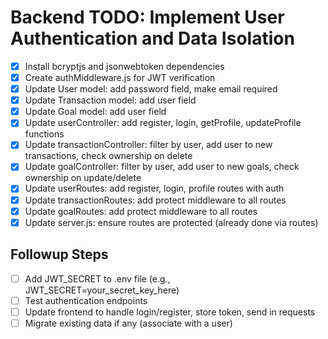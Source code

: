 # Backend TODO: Implement User Authentication and Data Isolation

- [x] Install bcryptjs and jsonwebtoken dependencies
- [x] Create authMiddleware.js for JWT verification
- [x] Update User model: add password field, make email required
- [x] Update Transaction model: add user field
- [x] Update Goal model: add user field
- [x] Update userController: add register, login, getProfile, updateProfile functions
- [x] Update transactionController: filter by user, add user to new transactions, check ownership on delete
- [x] Update goalController: filter by user, add user to new goals, check ownership on update/delete
- [x] Update userRoutes: add register, login, profile routes with auth
- [x] Update transactionRoutes: add protect middleware to all routes
- [x] Update goalRoutes: add protect middleware to all routes
- [x] Update server.js: ensure routes are protected (already done via routes)

## Followup Steps
- [ ] Add JWT_SECRET to .env file (e.g., JWT_SECRET=your_secret_key_here)
- [ ] Test authentication endpoints
- [ ] Update frontend to handle login/register, store token, send in requests
- [ ] Migrate existing data if any (associate with a user)
